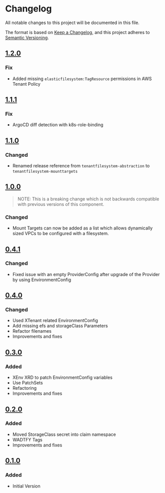 # Changelog

All notable changes to this project will be documented in this file.

The format is based on [Keep a Changelog](https://keepachangelog.com/en/1.0.0/),
and this project adheres to [Semantic Versioning](https://semver.org/spec/v2.0.0.html).

## [1.2.0]
### Fix

* Added missing `elasticfilesystem:TagResource` permissions in AWS Tenant Policy 

## [1.1.1]

### Fix

* ArgoCD diff detection with k8s-role-binding

## [1.1.0]

### Changed

* Renamed release reference from `tenantfilesystem-abstraction` to `tenantfilesystem-mounttargets`

## [1.0.0]

> NOTE: This is a breaking change which is not backwards compatible with previous versions of this component.

### Changed

* Mount Targets can now be added as a list which allows dynamically sized VPCs to be configured with a filesystem.

## [0.4.1]

### Changed

* Fixed issue with an empty ProviderConfig after upgrade of the Provider by using EnvironmentConfig 

## [0.4.0]

### Changed

* Used XTenant related EnvironmentConfig
* Add missing efs and storageClass Parameters
* Refactor filenames
* Improvements and fixes

## [0.3.0]

### Added

* XEnv XRD to patch EnvironmentConfig variables
* Use PatchSets
* Refactoring
* Improvements and fixes

## [0.2.0]

### Added

* Moved StorageClass secret into claim namespace
* WADTFY Tags
* Improvements and fixes

## [0.1.0]

### Added

* Initial Version

[1.2.0]: https://github.com/DVPE-cloud/wadtfy-custom-components/tree/tenant-filesystem-1.2.0-v1beta1/charts/v1beta1/tenantfilesystem
[1.1.1]: https://github.com/DVPE-cloud/wadtfy-custom-components/tree/tenant-filesystem-1.1.1-v1beta1/charts/v1beta1/tenantfilesystem
[1.1.0]: https://github.com/DVPE-cloud/wadtfy-custom-components/tree/tenant-filesystem-1.1.0-v1beta1/charts/v1beta1/tenantfilesystem
[1.0.0]: https://github.com/DVPE-cloud/wadtfy-custom-components/tree/tenant-filesystem-1.0.0-v1beta1/charts/v1beta1/tenantfilesystem
[0.4.1]: https://github.com/DVPE-cloud/wadtfy-custom-components/tree/tenant-filesystem-0.4.1-v1beta1/charts/v1beta1/tenantfilesystem
[0.4.0]: https://github.com/DVPE-cloud/wadtfy-custom-components/tree/tenant-filesystem-0.4.0-v1beta1/charts/v1beta1/tenantfilesystem
[0.3.0]: https://github.com/DVPE-cloud/wadtfy-custom-components/tree/tenantfilesystem-0.3.0/charts/tenantfilesystem
[0.2.0]: https://github.com/DVPE-cloud/wadtfy-custom-components/tree/tenantfilesystem-0.2.0/charts/tenantfilesystem
[0.1.0]: https://github.com/DVPE-cloud/wadtfy-custom-components/tree/charts/v1beta1/tenantfilesystem


